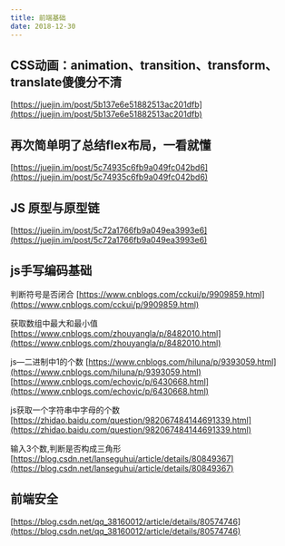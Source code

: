 ```yaml
---
title: 前端基础
date: 2018-12-30
--- 
```


## CSS动画：animation、transition、transform、translate傻傻分不清
[https://juejin.im/post/5b137e6e51882513ac201dfb](https://juejin.im/post/5b137e6e51882513ac201dfb)

## 再次简单明了总结flex布局，一看就懂
[https://juejin.im/post/5c74935c6fb9a049fc042bd6](https://juejin.im/post/5c74935c6fb9a049fc042bd6)

## JS 原型与原型链
[https://juejin.im/post/5c72a1766fb9a049ea3993e6](https://juejin.im/post/5c72a1766fb9a049ea3993e6)

## js手写编码基础

判断符号是否闭合
[https://www.cnblogs.com/cckui/p/9909859.html](https://www.cnblogs.com/cckui/p/9909859.html)

获取数组中最大和最小值
[https://www.cnblogs.com/zhouyangla/p/8482010.html](https://www.cnblogs.com/zhouyangla/p/8482010.html)

js—二进制中1的个数
[https://www.cnblogs.com/hiluna/p/9393059.html](https://www.cnblogs.com/hiluna/p/9393059.html)
[https://www.cnblogs.com/echovic/p/6430668.html](https://www.cnblogs.com/echovic/p/6430668.html)

js获取一个字符串中字母的个数
[https://zhidao.baidu.com/question/982067484144691339.html](https://zhidao.baidu.com/question/982067484144691339.html)

输入3个数,判断是否构成三角形
[https://blog.csdn.net/lanseguhui/article/details/80849367](https://blog.csdn.net/lanseguhui/article/details/80849367)

##  前端安全
[https://blog.csdn.net/qq_38160012/article/details/80574746](https://blog.csdn.net/qq_38160012/article/details/80574746)
